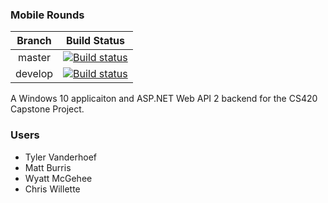 
### Mobile Rounds

| Branch | Build Status |
|:------:|:------------:|
| master |[![Build status](https://ci.appveyor.com/api/projects/status/w27f664khvcfblga/branch/master?svg=true)](https://ci.appveyor.com/project/tvand7093/mobile-rounds/branch/master) |
| develop | [![Build status](https://ci.appveyor.com/api/projects/status/w27f664khvcfblga/branch/develop?svg=true)](https://ci.appveyor.com/project/tvand7093/mobile-rounds/branch/develop) |


A Windows 10 applicaiton and ASP.NET Web API 2 backend for the CS420 Capstone Project.

### Users
 - Tyler Vanderhoef
 - Matt Burris
 - Wyatt McGehee
 - Chris Willette



